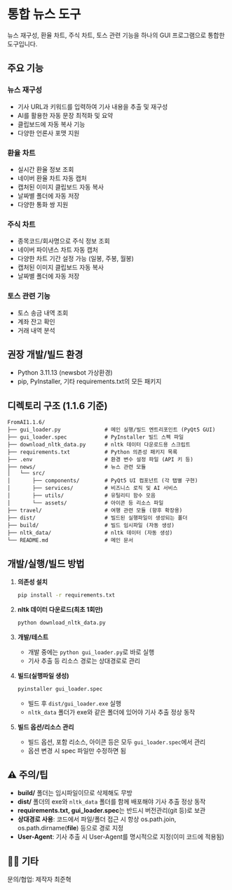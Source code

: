 # 통합 뉴스 도구

뉴스 재구성, 환율 차트, 주식 차트, 토스 관련 기능을 하나의 GUI 프로그램으로 통합한 도구입니다.

## 주요 기능

### 뉴스 재구성
- 기사 URL과 키워드를 입력하여 기사 내용을 추출 및 재구성
- AI를 활용한 자동 문장 최적화 및 요약
- 클립보드에 자동 복사 기능
- 다양한 언론사 포맷 지원

### 환율 차트
- 실시간 환율 정보 조회
- 네이버 환율 차트 자동 캡처
- 캡처된 이미지 클립보드 자동 복사
- 날짜별 폴더에 자동 저장
- 다양한 통화 쌍 지원

### 주식 차트
- 종목코드/회사명으로 주식 정보 조회
- 네이버 파이낸스 차트 자동 캡처
- 다양한 차트 기간 설정 가능 (일봉, 주봉, 월봉)
- 캡처된 이미지 클립보드 자동 복사
- 날짜별 폴더에 자동 저장

### 토스 관련 기능
- 토스 송금 내역 조회
- 계좌 잔고 확인
- 거래 내역 분석

## 권장 개발/빌드 환경
- Python 3.11.13 (newsbot 가상환경)
- pip, PyInstaller, 기타 requirements.txt의 모든 패키지

## 디렉토리 구조 (1.1.6 기준)

```
FromAI1.1.6/
├── gui_loader.py              # 메인 실행/빌드 엔트리포인트 (PyQt5 GUI)
├── gui_loader.spec            # PyInstaller 빌드 스펙 파일
├── download_nltk_data.py      # nltk 데이터 다운로드용 스크립트
├── requirements.txt           # Python 의존성 패키지 목록
├── .env                       # 환경 변수 설정 파일 (API 키 등)
├── news/                      # 뉴스 관련 모듈
│   └── src/
│       ├── components/        # PyQt5 UI 컴포넌트 (각 탭별 구현)
│       ├── services/          # 비즈니스 로직 및 AI 서비스
│       ├── utils/             # 유틸리티 함수 모음
│       └── assets/            # 아이콘 등 리소스 파일
├── travel/                    # 여행 관련 모듈 (향후 확장용)
├── dist/                      # 빌드된 실행파일이 생성되는 폴더
├── build/                     # 빌드 임시파일 (자동 생성)
├── nltk_data/                 # nltk 데이터 (자동 생성)
└── README.md                  # 메인 문서
```

## 개발/실행/빌드 방법

1. **의존성 설치**
   ```bash
   pip install -r requirements.txt
   ```

2. **nltk 데이터 다운로드(최초 1회만)**
   ```bash
   python download_nltk_data.py
   ```

3. **개발/테스트**
   - 개발 중에는 `python gui_loader.py`로 바로 실행
   - 기사 추출 등 리소스 경로는 상대경로로 관리

4. **빌드(실행파일 생성)**
   ```bash
   pyinstaller gui_loader.spec
   ```
   - 빌드 후 `dist/gui_loader.exe` 실행
   - `nltk_data` 폴더가 exe와 같은 폴더에 있어야 기사 추출 정상 동작

5. **빌드 옵션/리소스 관리**
   - 빌드 옵션, 포함 리소스, 아이콘 등은 모두 `gui_loader.spec`에서 관리
   - 옵션 변경 시 spec 파일만 수정하면 됨

## ⚠️ 주의/팁
- **build/** 폴더는 임시파일이므로 삭제해도 무방
- **dist/** 폴더의 exe와 `nltk_data` 폴더를 함께 배포해야 기사 추출 정상 동작
- **requirements.txt, gui_loader.spec**는 반드시 버전관리(git 등)로 보관
- **상대경로 사용**: 코드에서 파일/폴더 접근 시 항상 os.path.join, os.path.dirname(__file__) 등으로 경로 지정
- **User-Agent**: 기사 추출 시 User-Agent를 명시적으로 지정(이미 코드에 적용됨)

## 👨‍💻 기타
문의/협업: 제작자 최준혁 
